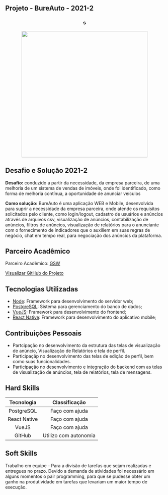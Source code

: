 ## Projeto - BureAuto - 2021-2

<div align=center>
 <h3>s</h3>
  <img src="https://github.com/drosan19/Portfolio/assets/130381620/8e530ae4-d429-4ba0-8692-c4ece5d441c8" width=400 alt="" />
 </div>

## Desafio e Solução 2021-2
<b>Desafio:</b> conduzido a partir da necessidade, da empresa parceira, de uma melhoria de um sistema de vendas de imóveis, onde foi identificado, como forma de melhoria contínua, a oportunidade de anunciar veículos

<b>Como solução:</b> BureAuto é uma aplicação WEB e Mobile, desenvolvida para suprir a necessidade da empresa parceira, onde atende os requisitos solicitados pelo cliente, como login/logout, cadastro de usuários e anúncios através de arquivos csv, visualização de anúncios, contabilização de anúncios, filtros de anúncios, visualização de relatórios para o anunciante com o fornecimento de indicadores que o auxiliem em suas regras de negócio, chat em tempo real, para negociação dos anúncios da plataforma.
  

## Parceiro Acadêmico

Parceiro Acadêmico: [GSW](http://www.gsw.com.br/)

[Visualizar GitHub do Projeto]()

## Tecnologias Utilizadas

- [Node](https://nodejs.org/): Framework para desenvolvimento do servidor web;
- [PostgreSQL](https://www.postgresql.org/): Sistema para gerenciamento do banco de dados;
- [VueJS](https://vuejs.org/): Framework para desenvolvimento do frontend;
- [React Native](https://reactnative.dev/): Framework para desenvolvimento do aplicativo mobile;


## Contribuições Pessoais

-  Partcipação no desenvolvimento da estrutura das telas de visualização de anúncio, Visualização de Relatórios e tela de perfil.
- Participaçãp no desenvolvimento das telas de edição de perfil, bem como suas funcionalidades.
- Participação no desenvolvimento e integração do backend com as telas de visualização de anúncios, tela de relatórios, tela de mensagens.

## Hard Skills

| Tecnologia  |   Classificação   |
| :---------: | :---------------: |
| PostgreSQL  |  Faço com ajuda   |
| React Native|  Faço com ajuda   |
|    VueJS    |  Faço com ajuda   |
|   GitHub    | Utilizo com autonomia |

## Soft Skills

Trabalho em equipe - Para a divisão de tarefas que sejam realizadas e entregues no prazo.
Devido a demanda de atividades foi necessário em alguns momentos o pair programming, para que se pudesse obter um ganho na produtividade em tarefas que levariam um maior tempo de execução.

